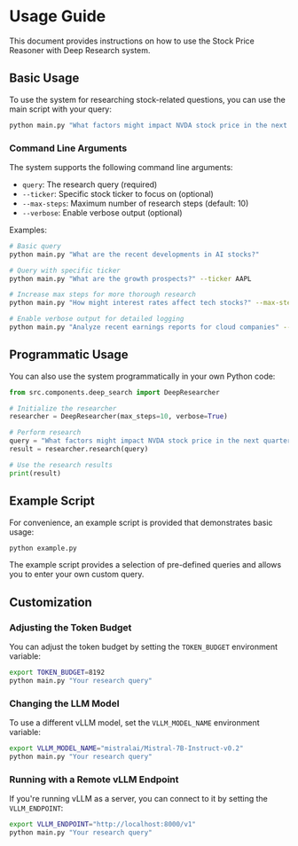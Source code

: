 # Usage Guide

This document provides instructions on how to use the Stock Price Reasoner with Deep Research system.

## Basic Usage

To use the system for researching stock-related questions, you can use the main script with your query:

```bash
python main.py "What factors might impact NVDA stock price in the next quarter?"
```

### Command Line Arguments

The system supports the following command line arguments:

- `query`: The research query (required)
- `--ticker`: Specific stock ticker to focus on (optional)
- `--max-steps`: Maximum number of research steps (default: 10)
- `--verbose`: Enable verbose output (optional)

Examples:

```bash
# Basic query
python main.py "What are the recent developments in AI stocks?"

# Query with specific ticker
python main.py "What are the growth prospects?" --ticker AAPL

# Increase max steps for more thorough research
python main.py "How might interest rates affect tech stocks?" --max-steps 15

# Enable verbose output for detailed logging
python main.py "Analyze recent earnings reports for cloud companies" --verbose
```

## Programmatic Usage

You can also use the system programmatically in your own Python code:

```python
from src.components.deep_search import DeepResearcher

# Initialize the researcher
researcher = DeepResearcher(max_steps=10, verbose=True)

# Perform research
query = "What factors might impact NVDA stock price in the next quarter?"
result = researcher.research(query)

# Use the research results
print(result)
```

## Example Script

For convenience, an example script is provided that demonstrates basic usage:

```bash
python example.py
```

The example script provides a selection of pre-defined queries and allows you to enter your own custom query.

## Customization

### Adjusting the Token Budget

You can adjust the token budget by setting the `TOKEN_BUDGET` environment variable:

```bash
export TOKEN_BUDGET=8192
python main.py "Your research query"
```

### Changing the LLM Model

To use a different vLLM model, set the `VLLM_MODEL_NAME` environment variable:

```bash
export VLLM_MODEL_NAME="mistralai/Mistral-7B-Instruct-v0.2"
python main.py "Your research query"
```

### Running with a Remote vLLM Endpoint

If you're running vLLM as a server, you can connect to it by setting the `VLLM_ENDPOINT`:

```bash
export VLLM_ENDPOINT="http://localhost:8000/v1"
python main.py "Your research query"
``` 